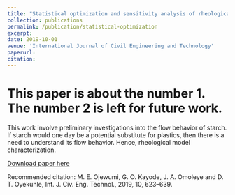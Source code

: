 ```yaml
---
title: "Statistical optimization and sensitivity analysis of rheological models using cassava starch"
collection: publications
permalink: /publication/statistical-optimization
excerpt: 
date: 2019-10-01
venue: 'International Journal of Civil Engineering and Technology'
paperurl: 
citation: 
---
```

# This paper is about the number 1. The number 2 is left for future work.

This work involve preliminary investigations into the flow behavior of starch. If starch would one day be a potential substitute for plastics, then there is a need to understand its flow behavior. Hence, rheological model characterization.

[Download paper here](https://www.researchgate.net/publication/330779009_Article_ID_IJCIET_10_01_057_Statistical_Optimization_and_Sensitivity_Analysis_of_Rheological_Models_Using_Cassava_Starch)

Recommended citation: M. E. Ojewumi, G. O. Kayode, J. A. Omoleye and D. T. Oyekunle, Int. J. Civ. Eng. Technol., 2019, 10, 623–639.